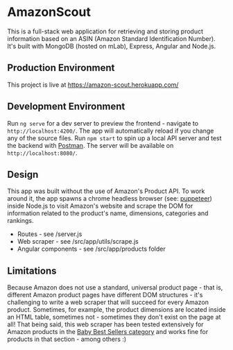 # AmazonScout

This is a full-stack web application for retrieving and storing product information based on an ASIN (Amazon Standard Identification Number). It's built with MongoDB (hosted on mLab), Express, Angular and Node.js.

## Production Environment
This project is live at https://amazon-scout.herokuapp.com/

## Development Environment

Run `ng serve` for a dev server to preview the frontend - navigate to `http://localhost:4200/`. The app will automatically reload if you change any of the source files.
Run `npm start` to spin up a local API server and test the backend with [Postman](https://www.getpostman.com/). The server will be available on `http://localhost:8080/`.

## Design

This app was built without the use of Amazon's Product API. To work around it, the app spawns a chrome headless browser (see: [puppeteer](https://github.com/GoogleChrome/puppeteer)) inside Node.js to visit Amazon's website and scrape the DOM for information related to the product's name, dimensions, categories and rankings.
- Routes - see /server.js
- Web scraper - see /src/app/utils/scrape.js
- Angular components - see /src/app/products folder

## Limitations

Because Amazon does not use a standard, universal product page - that is, different Amazon product pages have different DOM structures - it's challenging to write a web scraper that will succeed for every Amazon product. Sometimes, for example, the product dimensions are located inside an HTML table, sometimes not - sometimes they don't exist on the page at all! That being said, this web scraper has been tested extensively for Amazon products in the [Baby Best Sellers category](https://www.amazon.com/gp/bestsellers/baby-products/ref=sv_Baby_1) and works fine for products in that section - among others :)
